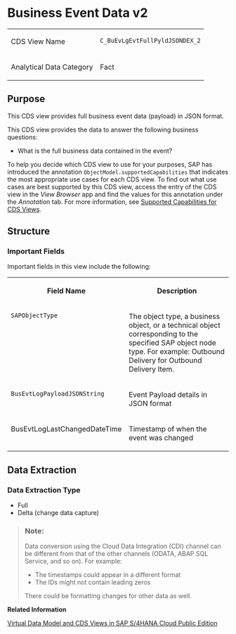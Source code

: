 <!-- loio0785c2e0c6544c64b23f2d830a4d9d27 -->

# Business Event Data v2


<table>
<tr>
<td valign="top">

CDS View Name

</td>
<td valign="top">

`C_BuEvLgEvtFullPyldJSONDEX_2`

</td>
</tr>
<tr>
<td valign="top">

Analytical Data Category

</td>
<td valign="top">

Fact

</td>
</tr>
</table>



## Purpose

This CDS view provides full business event data \(payload\) in JSON format.

This CDS view provides the data to answer the following business questions:

-   What is the full business data contained in the event?


To help you decide which CDS view to use for your purposes, SAP has introduced the annotation `ObjectModel.supportedCapabilities` that indicates the most appropriate use cases for each CDS view. To find out what use cases are best supported by this CDS view, access the entry of the CDS view in the *View Browser* app and find the values for this annotation under the *Annotation* tab. For more information, see [Supported Capabilities for CDS Views](https://help.sap.com/docs/SAP_S4HANA_CLOUD/c0c54048d35849128be8e872df5bea6d/6a6ff32b25dd473080e6aeddbefecfca.html).



## Structure



### Important Fields

Important fields in this view include the following:


<table>
<tr>
<th valign="top">

Field Name

</th>
<th valign="top">

Description

</th>
</tr>
<tr>
<td valign="top">

`SAPObjectType`

</td>
<td valign="top">

The object type, a business object, or a technical object corresponding to the specified SAP object node type. For example: Outbound Delivery for Outbound Delivery Item.

</td>
</tr>
<tr>
<td valign="top">

`BusEvtLogPayloadJSONString` 

</td>
<td valign="top">

Event Payload details in JSON format

</td>
</tr>
<tr>
<td valign="top">

BusEvtLogLastChangedDateTime

</td>
<td valign="top">

Timestamp of when the event was changed

</td>
</tr>
</table>



<a name="loio0785c2e0c6544c64b23f2d830a4d9d27__section_x5y_hfj_kfb"/>

## Data Extraction



### Data Extraction Type

-   Full
-   Delta \(change data capture\)

> ### Note:  
> Data conversion using the Cloud Data Integration \(CDI\) channel can be different from that of the other channels \(ODATA, ABAP SQL Service, and so on\). For example:
> 
> -   The timestamps could appear in a different format
> -   The IDs might not contain leading zeros
> 
> There could be formatting changes for other data as well.

**Related Information**  


[Virtual Data Model and CDS Views in SAP S/4HANA Cloud Public Edition](https://help.sap.com/docs/SAP_S4HANA_CLOUD/c0c54048d35849128be8e872df5bea6d/8573b810511948c8a99c0672abc159aa.html)

